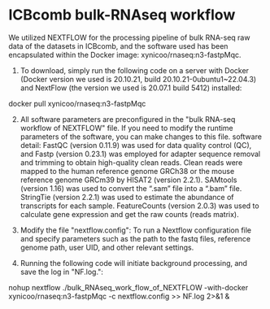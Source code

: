 # ICBcomb bulk-RNAseq workflow
We utilized NEXTFLOW for the processing pipeline of bulk RNA-seq raw data of the datasets in ICBcomb, and the software used has been encapsulated within the Docker image: xynicoo/rnaseq:n3-fastpMqc.
1. To download, simply run the following code on a server with Docker (Docker version we used is 20.10.21, build 20.10.21-0ubuntu1~22.04.3) and NextFlow (the version we used is 20.07.1 build 5412) installed:

docker pull xynicoo/rnaseq:n3-fastpMqc

2. All software parameters are preconfigured in the "bulk RNA-seq workflow of NEXTFLOW" file. If you need to modify the runtime parameters of the software, you can make changes to this file.
 software detail:
 FastQC (version 0.11.9) was used for data quality control (QC),
 and Fastp (version 0.23.1) was employed for adapter sequence removal and trimming to obtain high-quality clean reads. Clean reads were mapped to the human reference genome 
 GRCh38 or the mouse reference genome GRCm39 by HISAT2 (version 2.2.1).
 SAMtools (version 1.16) was used to convert the “.sam” file into a “.bam” file.
 StringTie (version 2.2.1) was used to estimate the abundance of transcripts for each sample.
 FeatureCounts (version 2.0.3) was used to calculate gene expression and get the raw counts (reads matrix).

4. Modify the file "nextflow.config": To run a Nextflow configuration file and specify parameters such as the path to the fastq files, reference genome path, user UID, and other relevant settings.

5. Running the following code will initiate background processing, and save the log in "NF.log.":

nohup nextflow ./bulk_RNAseq_work_flow_of_NEXTFLOW -with-docker xynicoo/rnaseq:n3-fastpMqc -c nextflow.config >> NF.log 2>&1 &


